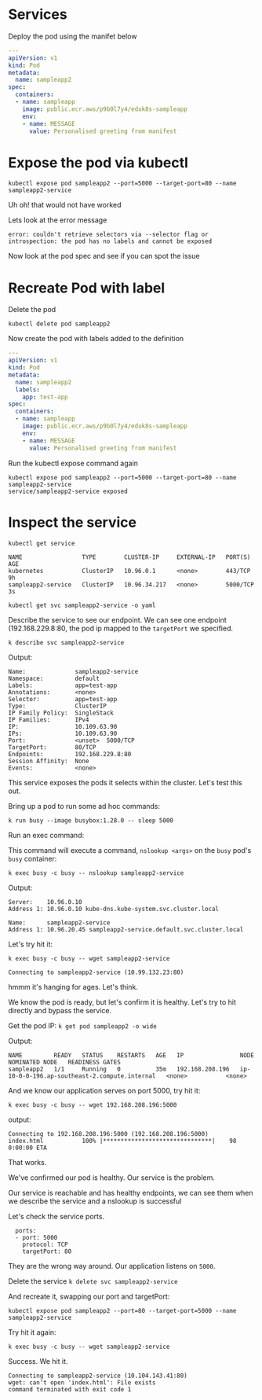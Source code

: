 # Services

Deploy the pod using the manifet below

```yaml
---
apiVersion: v1
kind: Pod
metadata:
  name: sampleapp2
spec:
  containers:
  - name: sampleapp
    image: public.ecr.aws/p9b0l7y4/eduk8s-sampleapp
    env:
    - name: MESSAGE
      value: Personalised greeting from manifest
```

# Expose the pod via kubectl

```
kubectl expose pod sampleapp2 --port=5000 --target-port=80 --name sampleapp2-service
```

Uh oh! that would not have worked

Lets look at the error message

```
error: couldn't retrieve selectors via --selector flag or introspection: the pod has no labels and cannot be exposed
```

Now look at the pod spec and see if you can spot the issue

# Recreate Pod with label

Delete the pod

```
kubectl delete pod sampleapp2
```
Now create the pod with labels added to the definition

```YAML
---
apiVersion: v1
kind: Pod
metadata:
  name: sampleapp2
  labels:
    app: test-app
spec:
  containers:
  - name: sampleapp
    image: public.ecr.aws/p9b0l7y4/eduk8s-sampleapp
    env:
    - name: MESSAGE
      value: Personalised greeting from manifest
```

Run the kubectl expose command again

```
kubectl expose pod sampleapp2 --port=5000 --target-port=80 --name sampleapp2-service
service/sampleapp2-service exposed
```
# Inspect the service

```
kubectl get service

NAME                 TYPE        CLUSTER-IP     EXTERNAL-IP   PORT(S)    AGE
kubernetes           ClusterIP   10.96.0.1      <none>        443/TCP    9h
sampleapp2-service   ClusterIP   10.96.34.217   <none>        5000/TCP   3s
```

```
kubectl get svc sampleapp2-service -o yaml
```

Describe the service to see our endpoint. We can see one endpoint (192.168.229.8:80, the pod ip mapped to the ```targetPort``` we specified. 

```k describe svc sampleapp2-service```

Output:
```
Name:              sampleapp2-service
Namespace:         default
Labels:            app=test-app
Annotations:       <none>
Selector:          app=test-app
Type:              ClusterIP
IP Family Policy:  SingleStack
IP Families:       IPv4
IP:                10.109.63.90
IPs:               10.109.63.90
Port:              <unset>  5000/TCP
TargetPort:        80/TCP
Endpoints:         192.168.229.8:80
Session Affinity:  None
Events:            <none>
```

This service exposes the pods it selects within the cluster. Let's test this out.

Bring up a pod to run some ad hoc commands:

```k run busy --image busybox:1.28.0 -- sleep 5000```

Run an exec command:

This command will execute a command, ```nslookup <args>``` on the ```busy``` pod's ```busy``` container:

```k exec busy -c busy -- nslookup sampleapp2-service```


Output:

```
Server:    10.96.0.10
Address 1: 10.96.0.10 kube-dns.kube-system.svc.cluster.local

Name:      sampleapp2-service
Address 1: 10.96.20.45 sampleapp2-service.default.svc.cluster.local
```

Let's try hit it:

```k exec busy -c busy -- wget sampleapp2-service```


```
Connecting to sampleapp2-service (10.99.132.23:80)
```

hmmm it's hanging for ages. Let's think.

We know the pod is ready, but let's confirm it is healthy. Let's try to hit directly and bypass the service.

Get the pod IP: ```k get pod sampleapp2 -o wide```

Output:

```
NAME         READY   STATUS    RESTARTS   AGE   IP                NODE                                            NOMINATED NODE   READINESS GATES
sampleapp2   1/1     Running   0          35m   192.168.208.196   ip-10-0-0-196.ap-southeast-2.compute.internal   <none>           <none>
```

And we know our application serves on port 5000, try hit it:

```k exec busy -c busy -- wget 192.168.208.196:5000```

output:

```
Connecting to 192.168.208.196:5000 (192.168.208.196:5000)
index.html           100% |*******************************|    98   0:00:00 ETA
```

That works.

We've confirmed our pod is healthy. Our service is the problem. 

Our service is reachable and has healthy endpoints, we can see them when we describe the service and a nslookup is successful

Let's check the service ports.

```
  ports:
  - port: 5000
    protocol: TCP
    targetPort: 80
```

They are the wrong way around. Our application listens on ```5000```. 

Delete the service ```k delete svc sampleapp2-service```

And recreate it, swapping our port and targetPort:

```kubectl expose pod sampleapp2 --port=80 --target-port=5000 --name sampleapp2-service```

Try hit it again:

```k exec busy -c busy -- wget sampleapp2-service```

Success. We hit it.
```
Connecting to sampleapp2-service (10.104.143.41:80)
wget: can't open 'index.html': File exists
command terminated with exit code 1
```
